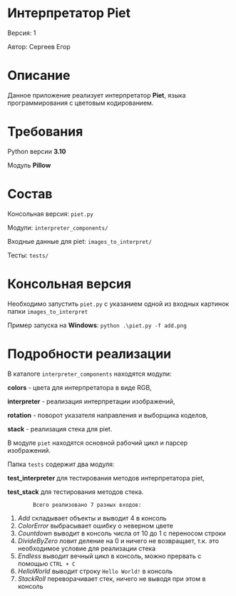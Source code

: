 # Интерпретатор Piet

Версия: 1

Автор: Сергеев Егор

# Описание

Данное приложение реализует интерпретатор **Piet**, языка программирования с 
цветовым кодированием.

# Требования

Python версии **3.10**

Модуль **Pillow**

# Состав

Консольная версия: `piet.py`

Модули: `interpreter_components/`

Входные данные для piet: `images_to_interpret/`

Тесты: `tests/`

# Консольная версия

Необходимо запустить `piet.py` с указанием одной из входных картинок папки
`images_to_interpret`

Пример запуска на **Windows**: `python .\piet.py -f add.png`

# Подробности реализации

В каталоге `interpreter_components` находятся модули:

**colors** - цвета для интерпретатора в виде RGB,

**interpreter** - реализация интерпретации изображений,

**rotation** - поворот указателя направления и выборщика коделов,

**stack** - реализация стека для piet.

В модуле `piet` находятся основной рабочий цикл и парсер изображений.

Папка `tests` содержит два модуля:

**test_interpreter** для тестирования методов интерпретатора piet,

**test_stack** для тестирования методов стека.

            Всего реализовано 7 разных входов:

1. _Add_ складывает объекты и выводит 4 в консоль
2. _ColorError_ выбрасывает ошибку о неверном цвете
3. _Countdown_ выводит в консоль числа от 10 до 1 с переносом строки
4. _DivideByZero_ ловит деление на 0 и ничего не возвращает, т.к. 
это необходимое условие для реализации стека
5. _Endless_ выводит вечный цикл в консоль, можно прервать с помощью 
`CTRL + C`
6. _HelloWorld_ выводит строку `Hello World!` в консоль
7. _StackRoll_ переворачивает стек, ничего не выводя при этом в консоль
